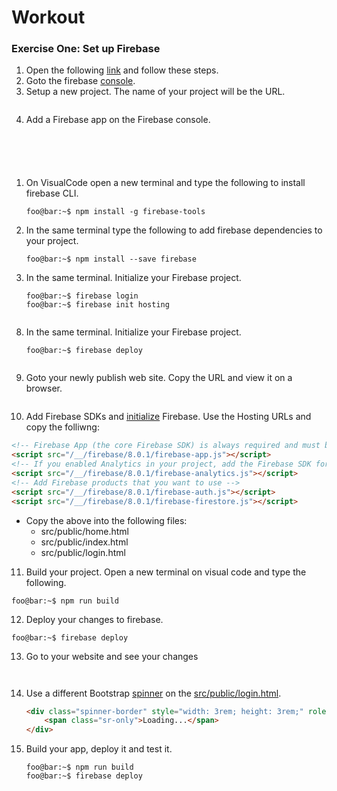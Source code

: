 # Workout

### Exercise One: Set up Firebase
1. Open the following [link](https://firebase.google.com/docs/web/setup) and follow these steps.
2. Goto the firebase [console](https://console.firebase.google.com).
3. Setup a new project. The name of your project will be the URL.
<p><img src="/img/new_project.png" alt="" data-canonical-src="/img/new_project.png" /></p>

4. Add a Firebase app on the Firebase console.
<p><img src="/img/firebase_app.png" alt="" data-canonical-src="/img/firebase_app.png" /></p>

<p><img src="/img/register_app_1.png" alt="" data-canonical-src="/img/register_app_1.png" /></p> 
<p><img src="/img/register_app_2.png" alt="" data-canonical-src="/img/register_app_2.png" /></p> 
<p><img src="/img/register_app_3.png" alt="" data-canonical-src="/img/register_app_3.png" /></p>
<p><img src="/img/register_app_4.png" alt="" data-canonical-src="/img/register_app_4.png" /></p> 

1. On VisualCode open a new terminal and type the following to install firebase CLI.
   ```shell
   foo@bar:~$ npm install -g firebase-tools
   ```
2. In the same terminal type the following to add firebase dependencies to your project.
   ```shell
   foo@bar:~$ npm install --save firebase
   ```
3. In the same terminal. Initialize your Firebase project.
   ```shell
   foo@bar:~$ firebase login
   foo@bar:~$ firebase init hosting
   ```
<p><img src="/img/firebase_init_hosting.png" alt="" data-canonical-src="/img/firebase_init_hosting.png" /></p>

8. In the same terminal. Initialize your Firebase project.
   ```shell
   foo@bar:~$ firebase deploy
   ```
<p><img src="/img/firebase_deploy.png" alt="" data-canonical-src="/img/firebase_deploy.png" /></p>

9. Goto your newly publish web site. Copy the URL and view it on a browser.
<p><img src="/img/website.png" alt="" data-canonical-src="/img/website.png" /></p>

10. Add Firebase SDKs and [initialize](https://firebase.google.com/docs/web/setup#add-sdks-initialize) Firebase. Use the Hosting URLs and copy the folliwng:

   ```html 
   <!-- Firebase App (the core Firebase SDK) is always required and must be listed first -->
   <script src="/__/firebase/8.0.1/firebase-app.js"></script>
   <!-- If you enabled Analytics in your project, add the Firebase SDK for Analytics -->
   <script src="/__/firebase/8.0.1/firebase-analytics.js"></script>
   <!-- Add Firebase products that you want to use -->
   <script src="/__/firebase/8.0.1/firebase-auth.js"></script>
   <script src="/__/firebase/8.0.1/firebase-firestore.js"></script>
   ``` 
   * Copy the above into the following files:
     * src/public/home.html
     * src/public/index.html
     * src/public/login.html
11.  Build your project. Open a new terminal on visual code and type the following.
   ```shell
   foo@bar:~$ npm run build
   ```
12. Deploy your changes to firebase.
   ```shell
   foo@bar:~$ firebase deploy
   ```
13. Go to your website and see your changes

<p><img src="/img/home_page.png" alt="" data-canonical-src="/img/home_page.png" /></p>

<p><img src="/img/login_page.png" alt="" data-canonical-src="/img/login_page.png" /></p>

14. Use a different Bootstrap [spinner](https://getbootstrap.com/docs/4.5/components/spinners/#size) on the [src/public/login.html](https://github.com/encomp/codenext-workout/blob/02-branch/src/public/login.html#L35).
    ```html
    <div class="spinner-border" style="width: 3rem; height: 3rem;" role="status">
        <span class="sr-only">Loading...</span>
    </div>
    ```
15. Build your app, deploy it and test it.
    ```shell
    foo@bar:~$ npm run build 
    foo@bar:~$ firebase deploy
    ```